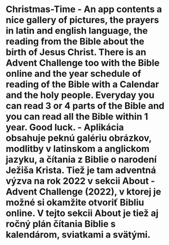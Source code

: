 # Christmas-Time - An app contents a nice gallery of pictures, the prayers in latin and english language, the reading from the Bible about the birth of Jesus Christ. There is an Advent Challenge too with the Bible online and the year schedule of reading of the Bible with a Calendar and the holy people. Everyday you can read 3 or 4 parts of the Bible and you can read all the Bible within 1 year. Good luck. - Aplikácia obsahuje peknú galériu obrázkov, modlitby v latinskom a anglickom jazyku, a čítania z Biblie o narodení Ježiša Krista. Tiež je tam adventná výzva na rok 2022 v sekcii About - Advent Challenge (2022), v ktorej je možné si okamžite otvoriť Bibliu online. V tejto sekcii About je tiež aj ročný plán čítania Biblie s kalendárom, sviatkami a svätými.
